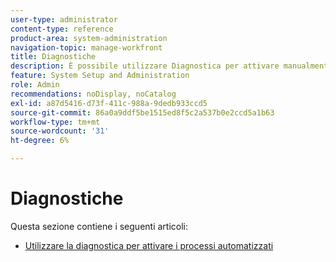```yaml
---
user-type: administrator
content-type: reference
product-area: system-administration
navigation-topic: manage-workfront
title: Diagnostiche
description: È possibile utilizzare Diagnostica per attivare manualmente processi automatizzati, ad esempio script basati sul tempo, ricalcoli e notifiche e-mail.
feature: System Setup and Administration
role: Admin
recommendations: noDisplay, noCatalog
exl-id: a87d5416-d73f-411c-988a-9dedb933ccd5
source-git-commit: 86a0a9ddf5be1515ed8f5c2a537b0e2ccd5a1b63
workflow-type: tm+mt
source-wordcount: '31'
ht-degree: 6%

---
```


# Diagnostiche

Questa sezione contiene i seguenti articoli:

* [Utilizzare la diagnostica per attivare i processi automatizzati](../../../administration-and-setup/manage-workfront/run-diagnostics/use-diagnostics-to-trigger-automated-processes.md)
